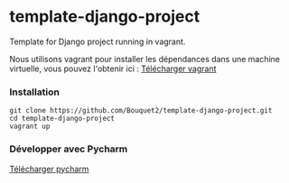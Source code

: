 # template-django-project
Template for Django project running in vagrant.

Nous utilisons vagrant pour installer les dépendances dans une machine virtuelle, 
vous pouvez l'obtenir ici : [Télécharger vagrant](https://www.vagrantup.com/downloads.html)

### Installation 
```
git clone https://github.com/Bouquet2/template-django-project.git
cd template-django-project
vagrant up
```

### Développer avec Pycharm

[Télécharger pycharm](https://www.jetbrains.com/pycharm/download)


